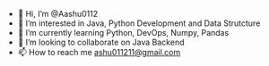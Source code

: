 - 👋 Hi, I’m @Aashu0112
- 👀 I’m interested in Java, Python Development and Data Strutcture
- 🌱 I’m currently learning Python, DevOps, Numpy, Pandas
- 💞️ I’m looking to collaborate on Java Backend
- 📫 How to reach me ashu011211@gmail.com

<!---
Aashu0112/Aashu0112 is a ✨ special ✨ repository because its `README.md` (this file) appears on your GitHub profile.
You can click the Preview link to take a look at your changes.
--->
